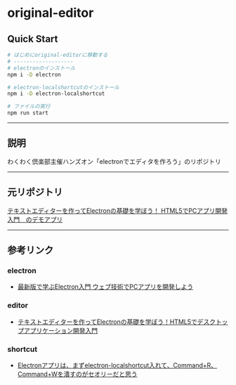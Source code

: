 # original-editor

## Quick Start
```bash
# はじめにoriginal-editorに移動する
# -------------------
# electronのインストール
npm i -D electron

# electron-localshortcutのインストール
npm i -D electron-localshortcut

# ファイルの実行
npm run start
```
---

## 説明
わくわく倶楽部主催ハンズオン「electronでエディタを作ろう」のリポジトリ

---

## 元リポジトリ
[テキストエディターを作ってElectronの基礎を学ぼう！ HTML5でPCアプリ開発入門　のデモアプリ](https://github.com/ics-creative/150819_electron_text_editor)

---

## 参考リンク
### electron
+ [最新版で学ぶElectron入門 ウェブ技術でPCアプリを開発しよう](https://ics.media/entry/7298/)
### editor
+ [テキストエディターを作ってElectronの基礎を学ぼう！HTML5でデスクトップアプリケーション開発入門](https://ics.media/entry/8401/)
### shortcut
+ [Electronアプリは、まずelectron-localshortcut入れて、Command+R、Command+Wを潰すのがセオリーだと思う](https://taku-o.hatenablog.jp/entry/20181020/1540026153)